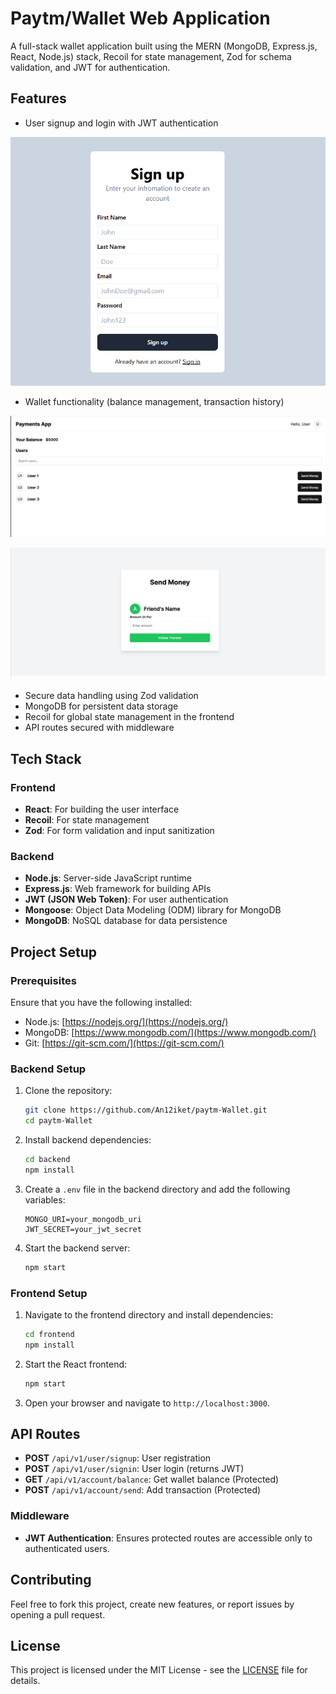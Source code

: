 # Paytm/Wallet Web Application

A full-stack wallet application built using the MERN (MongoDB, Express.js, React, Node.js) stack, Recoil for state management, Zod for schema validation, and JWT for authentication.

## Features

- User signup and login with JWT authentication
  
![screenshot](images/Signup.png)

- Wallet functionality (balance management, transaction history)
  
![screenshot](images/Dashboard.png)

![screenshot](images/Send.png)

- Secure data handling using Zod validation
- MongoDB for persistent data storage
- Recoil for global state management in the frontend
- API routes secured with middleware

## Tech Stack

### Frontend
- **React**: For building the user interface
- **Recoil**: For state management
- **Zod**: For form validation and input sanitization

### Backend
- **Node.js**: Server-side JavaScript runtime
- **Express.js**: Web framework for building APIs
- **JWT (JSON Web Token)**: For user authentication
- **Mongoose**: Object Data Modeling (ODM) library for MongoDB
- **MongoDB**: NoSQL database for data persistence

## Project Setup

### Prerequisites

Ensure that you have the following installed:
- Node.js: [https://nodejs.org/](https://nodejs.org/)
- MongoDB: [https://www.mongodb.com/](https://www.mongodb.com/)
- Git: [https://git-scm.com/](https://git-scm.com/)

### Backend Setup

1. Clone the repository:
    ```bash
    git clone https://github.com/An12iket/paytm-Wallet.git
    cd paytm-Wallet
    ```

2. Install backend dependencies:
    ```bash
    cd backend
    npm install
    ```

3. Create a `.env` file in the backend directory and add the following variables:
    ```env
    MONGO_URI=your_mongodb_uri
    JWT_SECRET=your_jwt_secret
    ```

4. Start the backend server:
    ```bash
    npm start
    ```

### Frontend Setup

1. Navigate to the frontend directory and install dependencies:
    ```bash
    cd frontend
    npm install
    ```

2. Start the React frontend:
    ```bash
    npm start
    ```

3. Open your browser and navigate to `http://localhost:3000`.

## API Routes

- **POST** `/api/v1/user/signup`: User registration
- **POST** `/api/v1/user/signin`: User login (returns JWT)
- **GET** `/api/v1/account/balance`: Get wallet balance (Protected)
- **POST** `/api/v1/account/send`: Add transaction (Protected)

### Middleware

- **JWT Authentication**: Ensures protected routes are accessible only to authenticated users.

## Contributing

Feel free to fork this project, create new features, or report issues by opening a pull request.

## License

This project is licensed under the MIT License - see the [LICENSE](LICENSE) file for details.
